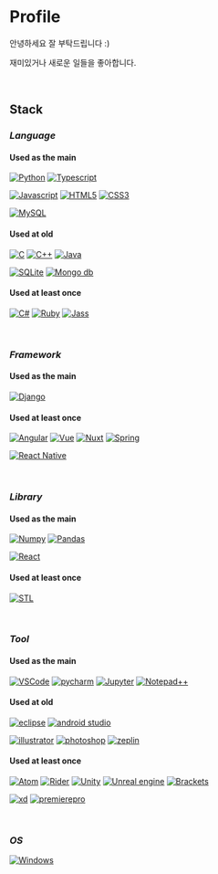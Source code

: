 # **Profile**

안녕하세요 잘 부탁드립니다 :)

재미있거나 새로운 일들을 좋아합니다.

<br/>

## **Stack**
### *Language*
#### Used as the main
[![Python](https://img.shields.io/badge/python-000000?style=for-the-badge&logo=python)](#)
[![Typescript](https://img.shields.io/badge/Typescript-000000?style=for-the-badge&logo=typescript)](#)

[![Javascript](https://img.shields.io/badge/Javascript-000000?style=for-the-badge&logo=javascript)](#)
[![HTML5](https://img.shields.io/badge/HTML5-000000?style=for-the-badge&logo=html5)](#)
[![CSS3](https://img.shields.io/badge/CSS-000000?style=for-the-badge&logo=css3)](#)

[![MySQL](https://img.shields.io/badge/MySQL-000000?style=for-the-badge&logo=mysql)](#)

#### Used at old
[![C](https://img.shields.io/badge/C-000000?style=for-the-badge&logo=c)](#)
[![C++](https://img.shields.io/badge/C++-000000?style=for-the-badge&logo=cplusplus)](#)
[![Java](https://img.shields.io/badge/Java-000000?style=for-the-badge&logo=openjdk)](#)

[![SQLite](https://img.shields.io/badge/SQLite-000000?style=for-the-badge&logo=sqlite)](#)
[![Mongo db](https://img.shields.io/badge/Mongo_db-000000?style=for-the-badge&logo=mongodb)](#)

#### Used at least once
[![C#](https://img.shields.io/badge/C_Sharp-000000?style=for-the-badge&logo=csharp)](#)
[![Ruby](https://img.shields.io/badge/Ruby-000000?style=for-the-badge&logo=ruby)](#)
[![Jass](https://img.shields.io/badge/Jass-000000?style=for-the-badge)](#)

<br/>

### *Framework*
#### Used as the main
[![Django](https://img.shields.io/badge/Django-000000?style=for-the-badge&logo=django)](#)
#### Used at least once
[![Angular](https://img.shields.io/badge/Angular-000000?style=for-the-badge&logo=angular)](#)
[![Vue](https://img.shields.io/badge/Vue-000000?style=for-the-badge&logo=vuedotjs)](#)
[![Nuxt](https://img.shields.io/badge/Nuxt-000000?style=for-the-badge&logo=nuxtdotjs)](#)
[![Spring](https://img.shields.io/badge/Spring-000000?style=for-the-badge&logo=spring)](#)

[![React Native](https://img.shields.io/badge/React_Native-000000?style=for-the-badge&logo=react)](#)

<br/>

### *Library*
#### Used as the main
[![Numpy](https://img.shields.io/badge/Numpy-000000?style=for-the-badge&logo=numpy)](#)
[![Pandas](https://img.shields.io/badge/Pandas-000000?style=for-the-badge&logo=pandas)](#)

[![React](https://img.shields.io/badge/React-000000?style=for-the-badge&logo=react)](#)
#### Used at least once
[![STL](https://img.shields.io/badge/C++_STL-000000?style=for-the-badge)](#)

<br/>

### *Tool*
#### Used as the main
[![VSCode](https://img.shields.io/badge/VSCode-000000?style=for-the-badge&logo=visualstudio)](#)
[![pycharm](https://img.shields.io/badge/Pycharm-000000?style=for-the-badge&logo=pycharm)](#)
[![Jupyter](https://img.shields.io/badge/Jupyter_notebook-000000?style=for-the-badge&logo=jupyter)](#)
[![Notepad++](https://img.shields.io/badge/Notepad++-000000?style=for-the-badge&logo=notepadplusplus)](#)

#### Used at old
[![eclipse](https://img.shields.io/badge/eclipse-000000?style=for-the-badge&logo=eclipse)](#)
[![android studio](https://img.shields.io/badge/android_studio-000000?style=for-the-badge&logo=androidstudio)](#)

[![illustrator](https://img.shields.io/badge/illustrator-000000?style=for-the-badge&logo=adobeillustrator)](#)
[![photoshop](https://img.shields.io/badge/photoshop-000000?style=for-the-badge&logo=adobephotoshop)](#)
[![zeplin](https://img.shields.io/badge/zeplin-000000?style=for-the-badge)](#)


#### Used at least once
[![Atom](https://img.shields.io/badge/Atom-000000?style=for-the-badge&logo=atom)](#)
[![Rider](https://img.shields.io/badge/Rider-000000?style=for-the-badge&logo=rider)](#)
[![Unity](https://img.shields.io/badge/Unity-000000?style=for-the-badge&logo=unity)](#)
[![Unreal engine](https://img.shields.io/badge/unreal_engine-000000?style=for-the-badge&logo=unrealengine)](#)
[![Brackets](https://img.shields.io/badge/Brackets-000000?style=for-the-badge)](#)

[![xd](https://img.shields.io/badge/xd-000000?style=for-the-badge&logo=adobexd)](#)
[![premierepro](https://img.shields.io/badge/premiere_pro-000000?style=for-the-badge&logo=adobepremierepro)](#)

<br/>

### *OS*
[![Windows](https://img.shields.io/badge/Windows-000000?style=for-the-badge&logo=Windows)](#)